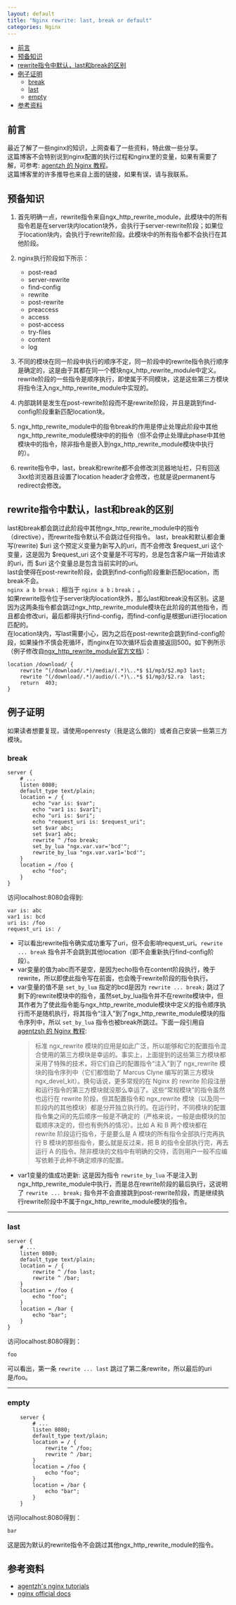 ```yaml
---
layout: default
title: "Nginx rewrite: last, break or default"
categories: Nginx
---
```

- [前言](#%E5%89%8D%E8%A8%80)
- [预备知识](#%E9%A2%84%E5%A4%87%E7%9F%A5%E8%AF%86)
- [rewrite指令中默认，last和break的区别](#rewrite%E6%8C%87%E4%BB%A4%E4%B8%AD%E9%BB%98%E8%AE%A4last%E5%92%8Cbreak%E7%9A%84%E5%8C%BA%E5%88%AB)
- [例子证明](#%E4%BE%8B%E5%AD%90%E8%AF%81%E6%98%8E)
  - [break](#break)
  - [last](#last)
  - [empty](#empty)
- [参考资料](#%E5%8F%82%E8%80%83%E8%B5%84%E6%96%99)

## 前言

  最近了解了一些nginx的知识，上网查看了一些资料，特此做一些分享。  
  这篇博客不会特别说到nginx配置的执行过程和nginx里的变量，如果有需要了解，可参考:
  [agentzh 的 Nginx 教程](https://openresty.org/download/agentzh-nginx-tutorials-zhcn.html)。  
  这篇博客里的许多推导也来自上面的链接，如果有误，请与我联系。

## 预备知识

  1. 首先明确一点，rewrite指令来自ngx_http_rewrite_module，此模块中的所有指令若是在server块内location块外，会执行于server-rewrite阶段；如果位于location块内，会执行于rewrite阶段。此模块中的所有指令都不会执行在其他阶段。
  2. nginx执行阶段如下所示：  

     - post-read
     - server-rewrite
     - find-config
     - rewrite
     - post-rewrite
     - preaccess
     - access
     - post-access
     - try-files
     - content
     - log

  3. 不同的模块在同一阶段中执行的顺序不定，同一阶段中的rewrite指令执行顺序是确定的，这是由于其都在同一个模块ngx_http_rewrite_module中定义。rewrite阶段的一些指令是顺序执行，即使属于不同模块，这是这些第三方模块将指令注入ngx_http_rewrite_module中实现的。  
  4. 内部跳转是发生在post-rewrite阶段而不是rewrite阶段，并且是跳到find-config阶段重新匹配location块。  
  5. ngx_http_rewrite_module中的指令break的作用是停止处理此阶段中其他ngx_http_rewrite_module模块中的的指令（但不会停止处理此phase中其他模块中的指令，除非指令是嵌入到ngx_http_rewrite_module模块中执行的）。  
  6. rewrite指令中，last，break和rewrite都不会修改浏览器地址栏，只有回送3xx给浏览器且设置了location header才会修改，也就是说permanent与redirect会修改。  

## rewrite指令中默认，last和break的区别

  last和break都会跳过此阶段中其他ngx_http_rewrite_module中的指令（directive），而rewrite指令默认不会跳过任何指令。
  last，break和默认都会重写(rewrite) $uri 这个预定义变量为新写入的uri，而不会修改 $request_uri 这个变量，这是因为 $request_uri 这个变量是不可写的，总是包含客户端一开始请求的uri，而 $uri 这个变量总是包含当前实时的uri。  
  last会使得在post-rewrite阶段，会跳到find-config阶段重新匹配location，而break不会。  
  `nginx a b break；` 相当于 `nginx a b；break；` 。  
  如果rewrite指令位于server块内location块外，那么last和break没有区别。这是因为这两条指令都会跳过ngx_http_rewrite_module模块在此阶段的其他指令，而且都会修改uri，最后都得执行find-config，而find-config是根据uri进行location匹配的。  
  在location块内，写last需要小心，因为之后在post-rewrite会跳到find-config阶段，如果操作不慎会死循环，而nginx在10次循环后会直接返回500。如下例所示（例子修改自[ngx_http_rewrite_module官方文档](http://nginx.org/en/docs/http/ngx_http_rewrite_module.html#rewrite)）：  

```nginx
location /download/ {
    rewrite ^(/download/.*)/media/(.*)\..*$ $1/mp3/$2.mp3 last;
    rewrite ^(/download/.*)/audio/(.*)\..*$ $1/mp3/$2.ra  last;
    return  403;
}
```

## 例子证明

  如果读者想要复现，请使用openresty（我是这么做的）或者自己安装一些第三方模块。

### break

```nginx
server {
    # ...
    listen 8080;
    default_type text/plain;
    location = / {
        echo "var is: $var";
        echo "var1 is: $var1";
        echo "uri is: $uri";
        echo "request_uri is: $request_uri";
        set $var abc;
        set $var1 abc;
        rewrite ^ /foo break;
        set_by_lua "ngx.var.var='bcd'";
        rewrite_by_lua "ngx.var.var1='bcd'";
    }
    location = /foo {
        echo "foo";
    }
}
```

  访问localhost:8080会得到:

  ```markup
  var is: abc
  var1 is: bcd
  uri is: /foo
  request_uri is: /
  ```

- 可以看出rewrite指令确实成功重写了uri，但不会影响request_uri。`rewrite ... break` 指令并不会跳到其他location（即不会重新执行find-config阶段）。
- var变量的值为abc而不是空，是因为echo指令在content阶段执行，晚于rewrite，所以即使此指令写在前面，也会晚于rewrite阶段的指令执行。
- var变量的值不是 `set_by_lua` 指定的bcd是因为 `rewrite ... break;` 跳过了剩下的rewrite模块中的指令，虽然set_by_lua指令并不在rewrite模块中，但其作者为了使此指令能与ngx_http_rewrite_module模块中定义的指令顺序执行而不是随机执行，将其指令“注入”到了ngx_http_rewrite_module模块的指令序列中，所以 `set_by_lua` 指令也被break所跳过。下面一段引用自[agentzsh 的 Nginx 教程](https://openresty.org/download/agentzh-nginx-tutorials-zhcn.html#02-NginxDirectiveExecOrder05):
    > 标准 ngx_rewrite 模块的应用是如此广泛，所以能够和它的配置指令混合使用的第三方模块是幸运的。事实上，上面提到的这些第三方模块都采用了特殊的技术，将它们自己的配置指令“注入”到了 ngx_rewrite 模块的指令序列中（它们都借助了 Marcus Clyne 编写的第三方模块 ngx_devel_kit）。换句话说，更多常规的在 Nginx 的 rewrite 阶段注册和运行指令的第三方模块就没那么幸运了。这些“常规模块”的指令虽然也运行在 rewrite 阶段，但其配置指令和 ngx_rewrite 模块（以及同一阶段内的其他模块）都是分开独立执行的。在运行时，不同模块的配置指令集之间的先后顺序一般是不确定的（严格来说，一般是由模块的加载顺序决定的，但也有例外的情况）。比如 A 和 B 两个模块都在 rewrite 阶段运行指令，于是要么是 A 模块的所有指令全部执行完再执行 B 模块的那些指令，要么就是反过来，把 B 的指令全部执行完，再去运行 A 的指令。除非模块的文档中有明确的交待，否则用户一般不应编写依赖于此种不确定顺序的配置。
- var1变量的值成功更新: 这是因为指令 `rewrite_by_lua` 不是注入到ngx_http_rewrite_module中执行，而是总在rewrite阶段的最后执行，这说明了 `rewrite ... break;` 指令并不会直接跳到post-rewrite阶段，而是继续执行rewrite阶段中不属于ngx_http_rewrite_module模块的指令。

***

### last

```nginx
server {
    # ...
    listen 8080;
    default_type text/plain;
    location = / {
        rewrite ^ /foo last;
        rewrite ^ /bar;
    }
    location = /foo {
        echo "foo";
    }
    location = /bar {
        echo "bar";
    }
}
```

  访问localhost:8080得到：

  ```markup
  foo
  ```

  可以看出，第一条 `rewrite ... last` 跳过了第二条rewrite，所以最后的uri是/foo。

***

### empty

```nginx
    server {
        # ...
        listen 8080;
        default_type text/plain;
        location = / {
            rewrite ^ /foo;
            rewrite ^ /bar;
        }
        location = /foo {
            echo "foo";
        }
        location = /bar {
            echo "bar";
        }
    }
```

  访问localhost:8080得到：

  ```markup
  bar
  ```

  这是因为默认的rewrite指令不会跳过其他ngx_http_rewrite_module的指令。

## 参考资料

- [agentzh's nginx tutorials](https://openresty.org/download/agentzh-nginx-tutorials-zhcn.html)
- [nginx official docs](http://nginx.org/en/docs/http/ngx_http_rewrite_module.html)
